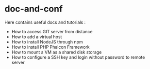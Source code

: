 # doc-and-conf

Here contains useful docs and tutorials :

* How to access GIT server from distance
* How to add a virtual host
* How to install NodeJS through npm
* How to install PHP Phalcon Framework
* How to mount a VM as a shared disk storage
* How to configure a SSH key and login without password to remote server
